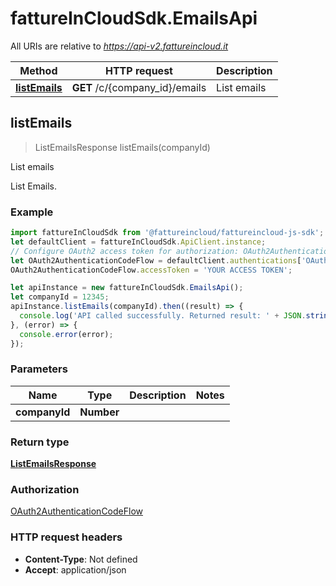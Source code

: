 # fattureInCloudSdk.EmailsApi

All URIs are relative to *https://api-v2.fattureincloud.it*

Method | HTTP request | Description
------------- | ------------- | -------------
[**listEmails**](EmailsApi.md#listEmails) | **GET** /c/{company_id}/emails | List emails



## listEmails

> ListEmailsResponse listEmails(companyId)

List emails

List Emails.

### Example

```javascript
import fattureInCloudSdk from '@fattureincloud/fattureincloud-js-sdk';
let defaultClient = fattureInCloudSdk.ApiClient.instance;
// Configure OAuth2 access token for authorization: OAuth2AuthenticationCodeFlow
let OAuth2AuthenticationCodeFlow = defaultClient.authentications['OAuth2AuthenticationCodeFlow'];
OAuth2AuthenticationCodeFlow.accessToken = 'YOUR ACCESS TOKEN';

let apiInstance = new fattureInCloudSdk.EmailsApi();
let companyId = 12345;
apiInstance.listEmails(companyId).then((result) => {
  console.log('API called successfully. Returned result: ' + JSON.stringify(result));
}, (error) => {
  console.error(error);
});

```

### Parameters


Name | Type | Description  | Notes
------------- | ------------- | ------------- | -------------
 **companyId** | **Number**|  | 

### Return type

[**ListEmailsResponse**](ListEmailsResponse.md)

### Authorization

[OAuth2AuthenticationCodeFlow](../README.md#OAuth2AuthenticationCodeFlow)

### HTTP request headers

- **Content-Type**: Not defined
- **Accept**: application/json

